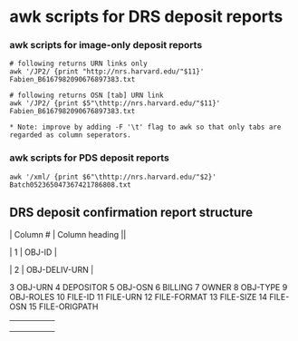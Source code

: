 # awk scripts for DRS deposit reports

### awk scripts for image-only deposit reports

    # following returns URN links only
    awk '/JP2/ {print "http://nrs.harvard.edu/"$11}' Fabien_B6167982090676897383.txt

    # following returns OSN [tab] URN link
    awk '/JP2/ {print $5"\thttp://nrs.harvard.edu/"$11}' Fabien_B6167982090676897383.txt

    * Note: improve by adding -F '\t' flag to awk so that only tabs are regarded as column seperators.

### awk scripts for PDS deposit reports

    awk '/xml/ {print $6"\thttp://nrs.harvard.edu/"$2}' Batch052365047367421786808.txt
    
## DRS deposit confirmation report structure

|  Column #    |   Column heading  ||
 
|  1   |   OBJ-ID  |

|   2   |   OBJ-DELIV-URN   |

3	OBJ-URN
4	DEPOSITOR
5	OBJ-OSN
6	BILLING
7	OWNER
8	OBJ-TYPE
9	OBJ-ROLES
10	FILE-ID
11	FILE-URN
12	FILE-FORMAT
13	FILE-SIZE
14	FILE-OSN
15	FILE-ORIGPATH


|   |   |   |   |   |
|---|---|---|---|---|
|   |   |   |   |   |
|   |   |   |   |   |
|   |   |   |   |   |

